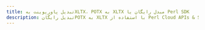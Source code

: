 ---title: تبدیل پاورپوینت بهXLTX، POTX به XLTX مبدل رایگان یا Perl SDKdescription: تبدیل رایگانPOTX به XLTX با استفاده از Perl Cloud APIs & SDK. همچنین اسناد Microsoft PowerPoint را در Cloud ایجاد، ویرایش و رندر کنید.---